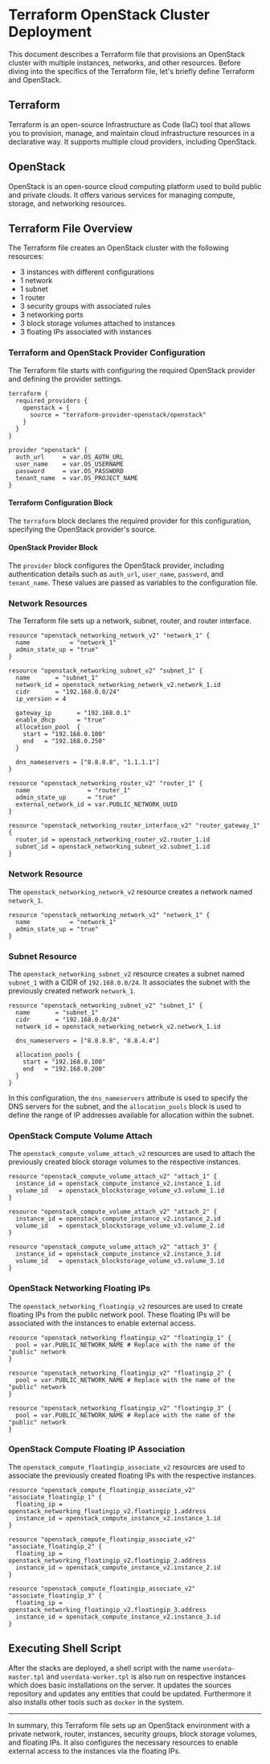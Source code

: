 # Terraform OpenStack Cluster Deployment

This document describes a Terraform file that provisions an OpenStack cluster with multiple instances, networks, and other resources. Before diving into the specifics of the Terraform file, let's briefly define Terraform and OpenStack.

## Terraform

Terraform is an open-source Infrastructure as Code (IaC) tool that allows you to provision, manage, and maintain cloud infrastructure resources in a declarative way. It supports multiple cloud providers, including OpenStack.

## OpenStack

OpenStack is an open-source cloud computing platform used to build public and private clouds. It offers various services for managing compute, storage, and networking resources.

## Terraform File Overview

The Terraform file creates an OpenStack cluster with the following resources:

-   3 instances with different configurations
-   1 network
-   1 subnet
-   1 router
-   3 security groups with associated rules
-   3 networking ports
-   3 block storage volumes attached to instances
-   3 floating IPs associated with instances

### Terraform and OpenStack Provider Configuration

The Terraform file starts with configuring the required OpenStack provider and defining the provider settings.

```
terraform {
  required_providers {
    openstack = {
      source = "terraform-provider-openstack/openstack"
    }
  }
}

provider "openstack" {
  auth_url     = var.OS_AUTH_URL
  user_name    = var.OS_USERNAME
  password     = var.OS_PASSWORD
  tenant_name  = var.OS_PROJECT_NAME
}
```
#### Terraform Configuration Block

The `terraform` block declares the required provider for this configuration, specifying the OpenStack provider's source.

#### OpenStack Provider Block

The `provider` block configures the OpenStack provider, including authentication details such as `auth_url`, `user_name`, `password`, and `tenant_name`. These values are passed as variables to the configuration file.

### Network Resources

The Terraform file sets up a network, subnet, router, and router interface.

```
resource "openstack_networking_network_v2" "network_1" {
  name           = "network_1"
  admin_state_up = "true"
}

resource "openstack_networking_subnet_v2" "subnet_1" {
  name       = "subnet_1"
  network_id = openstack_networking_network_v2.network_1.id
  cidr       = "192.168.0.0/24"
  ip_version = 4

  gateway_ip       = "192.168.0.1"
  enable_dhcp      = "true"
  allocation_pool  {
    start = "192.168.0.100"
    end   = "192.168.0.250"
  }

  dns_nameservers = ["8.8.8.8", "1.1.1.1"]
}

resource "openstack_networking_router_v2" "router_1" {
  name                = "router_1"
  admin_state_up      = "true"
  external_network_id = var.PUBLIC_NETWORK_UUID
}

resource "openstack_networking_router_interface_v2" "router_gateway_1" {
  router_id = openstack_networking_router_v2.router_1.id
  subnet_id = openstack_networking_subnet_v2.subnet_1.id
}
```

### Network Resource
The `openstack_networking_network_v2` resource creates a network named `network_1`.

```
resource "openstack_networking_network_v2" "network_1" {
  name           = "network_1"
  admin_state_up = "true"
}
```
### Subnet Resource

The `openstack_networking_subnet_v2` resource creates a subnet named `subnet_1` with a CIDR of `192.168.0.0/24`. It associates the subnet with the previously created network `network_1`.
```
resource "openstack_networking_subnet_v2" "subnet_1" {
  name       = "subnet_1"
  cidr       = "192.168.0.0/24"
  network_id = openstack_networking_network_v2.network_1.id

  dns_nameservers = ["8.8.8.8", "8.8.4.4"]

  allocation_pools {
    start = "192.168.0.100"
    end   = "192.168.0.200"
  }
}
```
In this configuration, the `dns_nameservers` attribute is used to specify the DNS servers for the subnet, and the `allocation_pools` block is used to define the range of IP addresses available for allocation within the subnet.

### OpenStack Compute Volume Attach

The `openstack_compute_volume_attach_v2` resources are used to attach the previously created block storage volumes to the respective instances.
```
resource "openstack_compute_volume_attach_v2" "attach_1" {
  instance_id = openstack_compute_instance_v2.instance_1.id
  volume_id   = openstack_blockstorage_volume_v3.volume_1.id
}

resource "openstack_compute_volume_attach_v2" "attach_2" {
  instance_id = openstack_compute_instance_v2.instance_2.id
  volume_id   = openstack_blockstorage_volume_v3.volume_2.id
}

resource "openstack_compute_volume_attach_v2" "attach_3" {
  instance_id = openstack_compute_instance_v2.instance_3.id
  volume_id   = openstack_blockstorage_volume_v3.volume_3.id
}
```
### OpenStack Networking Floating IPs

The `openstack_networking_floatingip_v2` resources are used to create floating IPs from the public network pool. These floating IPs will be associated with the instances to enable external access.
```
resource "openstack_networking_floatingip_v2" "floatingip_1" {
  pool = var.PUBLIC_NETWORK_NAME # Replace with the name of the "public" network
}

resource "openstack_networking_floatingip_v2" "floatingip_2" {
  pool = var.PUBLIC_NETWORK_NAME # Replace with the name of the "public" network
}

resource "openstack_networking_floatingip_v2" "floatingip_3" {
  pool = var.PUBLIC_NETWORK_NAME # Replace with the name of the "public" network
}
```
### OpenStack Compute Floating IP Association

The `openstack_compute_floatingip_associate_v2` resources are used to associate the previously created floating IPs with the respective instances.
```
resource "openstack_compute_floatingip_associate_v2" "associate_floatingip_1" {
  floating_ip = openstack_networking_floatingip_v2.floatingip_1.address
  instance_id = openstack_compute_instance_v2.instance_1.id
}

resource "openstack_compute_floatingip_associate_v2" "associate_floatingip_2" {
  floating_ip = openstack_networking_floatingip_v2.floatingip_2.address
  instance_id = openstack_compute_instance_v2.instance_2.id
}

resource "openstack_compute_floatingip_associate_v2" "associate_floatingip_3" {
  floating_ip = openstack_networking_floatingip_v2.floatingip_3.address
  instance_id = openstack_compute_instance_v2.instance_3.id
}
```

## Executing Shell Script
After the stacks are deployed, a shell script with the name `userdata-master.tpl` and `userdata-worker.tpl` is also run on respective instances which does basic installations on the server. It updates the sources repository and updates any entities that could be updated. Furthermore it also installs other tools such as `docker` in the system.

---
In summary, this Terraform file sets up an OpenStack environment with a private network, router, instances, security groups, block storage volumes, and floating IPs. It also configures the necessary resources to enable external access to the instances via the floating IPs.